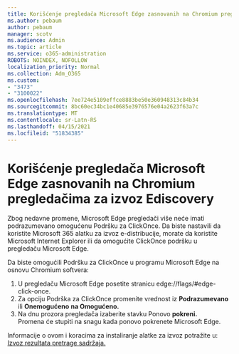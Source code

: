 ```yaml
---
title: Korišćenje pregledača Microsoft Edge zasnovanih na Chromium pregledačima za izvoz Ediscovery
ms.author: pebaum
author: pebaum
manager: scotv
ms.audience: Admin
ms.topic: article
ms.service: o365-administration
ROBOTS: NOINDEX, NOFOLLOW
localization_priority: Normal
ms.collection: Adm_O365
ms.custom:
- "3473"
- "3100022"
ms.openlocfilehash: 7ee724e5109effce8883be50e360948313c84b34
ms.sourcegitcommit: 8bc60ec34bc1e40685e3976576e04a2623f63a7c
ms.translationtype: MT
ms.contentlocale: sr-Latn-RS
ms.lasthandoff: 04/15/2021
ms.locfileid: "51834385"
---
```

# <a name="using-microsoft-edge-based-on-chromium-browsers-for-ediscovery-export"></a>Korišćenje pregledača Microsoft Edge zasnovanih na Chromium pregledačima za izvoz Ediscovery

Zbog nedavne promene, Microsoft Edge pregledači više neće imati podrazumevano omogućenu Podršku za ClickOnce. Da biste nastavili da koristite Microsoft 365 alatku za izvoz e-distribucije, morate da koristite Microsoft Internet Explorer ili da omogućite ClickOnce podršku u pregledaču Microsoft Edge. 

Da biste omogućili Podršku za ClickOnce u programu Microsoft Edge na osnovu Chromium softvera: 
1. U pregledaču Microsoft Edge posetite stranicu edge://flags/#edge-click-once.
2. Za opciju Podrška za ClickOnce promenite vrednost iz **Podrazumevano** ili **Onemogućeno** **na Omogućeno.** 
3. Na dnu prozora pregledača izaberite stavku Ponovo **pokreni.** <br>
 Promena će stupiti na snagu kada ponovo pokrenete Microsoft Edge. 

Informacije o ovom i koracima za instaliranje alatke za izvoz potražite u: [Izvoz rezultata pretrage sadržaja.](https://docs.microsoft.com/microsoft-365/compliance/export-search-results)
